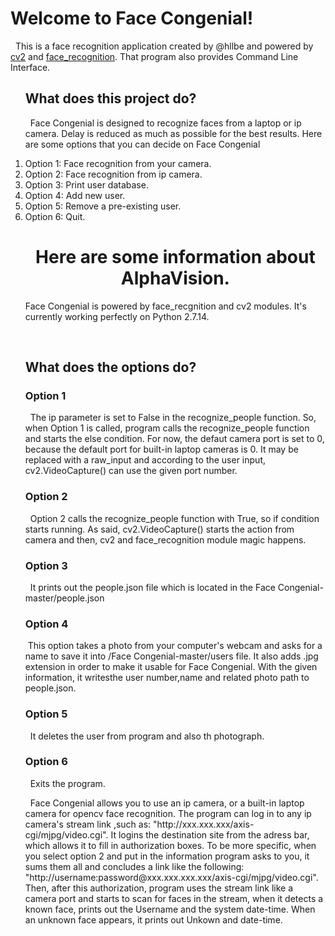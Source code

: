 <h1>Welcome to Face Congenial!</h1>
<p>&nbsp;&nbsp;This is a face recognition application created by @hllbe and powered by <u>cv2</u> and <u>face_recognition</u>. That program also provides Command Line Interface.</p>
<ol>
  <h2>What does this project do?</h2>
  <p>&nbsp;&nbsp;Face Congenial is designed to recognize faces from a laptop or ip camera. Delay is reduced as much as possible for the best results. Here are some options that you can decide on Face Congenial</p>
<li>Option 1: Face recognition from your camera.</li>
<li>Option 2: Face recognition from ip camera.</li>
<li>Option 3: Print user database.</li>
<li>Option 4: Add new user.</li>
<li>Option 5: Remove a pre-existing user.</li>
<li>Option 6: Quit.</li> 
   <h1 align = "center">Here are some information about AlphaVision.</h1>
  <p>Face Congenial is powered by face_recgnition and cv2 modules. It's currently working perfectly on Python 2.7.14.</p>
    <br>
    <h2>What does the options do?</h2>
  <h3>Option 1</h3>
  <p>&nbsp;&nbsp;The ip parameter is set to False in the recognize_people function. So, when Option 1 is called, program calls the 
  recognize_people function and starts the else condition. For now, the defaut camera port is set to 0, because the 
  default port for built-in laptop cameras is 0. It may be replaced with a raw_input and according to the user input, cv2.VideoCapture() can use the given port number.</p>
  <h3>Option 2</h3>
    <p>&nbsp;&nbsp;Option 2 calls the recognize_people function with True, so if condition starts running. As said, cv2.VideoCapture() starts the action from camera and then, cv2 and face_recognition module magic happens.</p>
  <h3>Option 3</h3>
  <p>&nbsp;&nbsp;It prints out the people.json file which is located in the Face Congenial-master/people.json</p>
  <h3>Option 4</h3>
  <p>&nbsp;This option takes a photo from your computer's webcam and asks for a name to save it into /Face Congenial-master/users file. It also adds .jpg extension in order to make it usable for Face Congenial. With the given information, it writesthe user number,name and related photo path to people.json.</p>
  <h3>Option 5</h3>
  <p>&nbsp;&nbsp;It deletes the user from program and also th photograph.</p>
  <h3>Option 6</h3>
  <p>&nbsp;&nbsp;Exits the program.</p>
<p>&nbsp;&nbsp;Face Congenial allows you to use an ip camera, or a built-in laptop camera for opencv face recognition. The program can log in to any ip camera's stream link ,such as: "http://xxx.xxx.xxx/axis-cgi/mjpg/video.cgi". It logins the destination site from the adress bar, which allows it to fill in authorization boxes. To be more specific, when you select option 2 and put in the information program asks to you, it sums them all and concludes a link like the following: "http://username:password@xxx.xxx.xxx.xxx/axis-cgi/mjpg/video.cgi". Then, after this authorization, program uses the stream link like a camera port and starts to scan for faces in the stream, when it detects a known face, prints out the Username and the system date-time. When an unknown face appears, it prints out Unkown and date-time.</p> 
</ol>